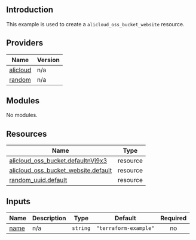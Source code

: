## Introduction

This example is used to create a `alicloud_oss_bucket_website` resource.

<!-- BEGIN_TF_DOCS -->
## Providers

| Name | Version |
|------|---------|
| <a name="provider_alicloud"></a> [alicloud](#provider\_alicloud) | n/a |
| <a name="provider_random"></a> [random](#provider\_random) | n/a |

## Modules

No modules.

## Resources

| Name | Type |
|------|------|
| [alicloud_oss_bucket.defaultnVj9x3](https://registry.terraform.io/providers/aliyun/alicloud/latest/docs/resources/oss_bucket) | resource |
| [alicloud_oss_bucket_website.default](https://registry.terraform.io/providers/aliyun/alicloud/latest/docs/resources/oss_bucket_website) | resource |
| [random_uuid.default](https://registry.terraform.io/providers/hashicorp/random/latest/docs/resources/uuid) | resource |

## Inputs

| Name | Description | Type | Default | Required |
|------|-------------|------|---------|:--------:|
| <a name="input_name"></a> [name](#input\_name) | n/a | `string` | `"terraform-example"` | no |
<!-- END_TF_DOCS -->
